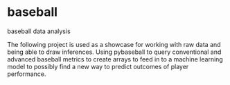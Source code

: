# baseball
baseball data analysis

The following project is used as a showcase for working with raw data and being able to draw inferences.
Using pybaseball to query conventional and advanced baseball metrics to create arrays to feed in to a machine learning
model to possibly find a new way to predict outcomes of player performance.
